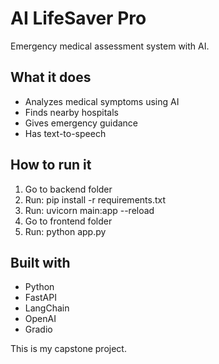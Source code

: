 # AI LifeSaver Pro

Emergency medical assessment system with AI.

## What it does
- Analyzes medical symptoms using AI
- Finds nearby hospitals 
- Gives emergency guidance
- Has text-to-speech

## How to run it
1. Go to backend folder
2. Run: pip install -r requirements.txt
3. Run: uvicorn main:app --reload
4. Go to frontend folder  
5. Run: python app.py

## Built with
- Python
- FastAPI
- LangChain
- OpenAI
- Gradio

This is my capstone project.
